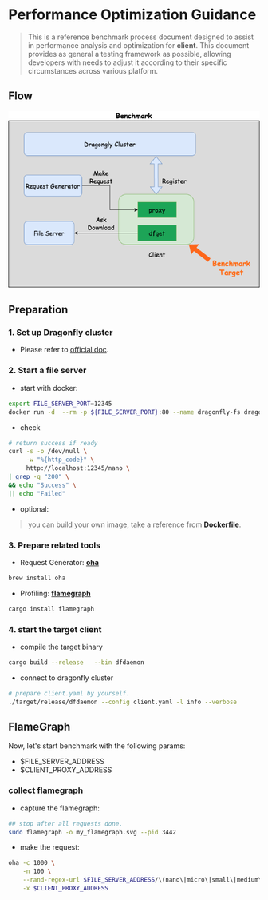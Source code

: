 # Performance Optimization Guidance

> This is a reference benchmark process document designed to
> assist in performance analysis and optimization for **client**.
> This document provides as general a testing framework as possible,
> allowing developers with needs to adjust it
> according to their specific circumstances across various platform.

## Flow

![architecture](../image/client_bencmark.png)

## Preparation

### 1. Set up Dragonfly cluster

- Please refer to [official doc](https://d7y.io/docs/next/getting-started/installation/helm-charts/).

### 2. Start a file server

- start with docker:

```bash
export FILE_SERVER_PORT=12345
docker run -d  --rm -p ${FILE_SERVER_PORT}:80 --name dragonfly-fs dragonflyoss/file-server:latest
```

- check

```bash
# return success if ready
curl -s -o /dev/null \
     -w "%{http_code}" \
     http://localhost:12345/nano \
| grep -q "200" \
&& echo "Success" \
|| echo "Failed"
```

- optional:

> you can build your own image, take a reference from [**Dockerfile**](https://github.com/dragonflyoss/perf-tests/blob/main/tools/file-server/Dockerfile).

### 3. Prepare related tools

- Request Generator: [**oha**](https://github.com/hatoo/oha)

```bash
brew install oha
```

- Profiling: [**flamegraph**](https://github.com/flamegraph-rs/flamegraph)

```bash
cargo install flamegraph
```

### 4. start the target client

- compile the target binary

```bash
cargo build --release   --bin dfdaemon
```

- connect to dragonfly cluster

```bash
# prepare client.yaml by yourself.
./target/release/dfdaemon --config client.yaml -l info --verbose
```

## FlameGraph

Now, let's start benchmark with the following params:

- $FILE_SERVER_ADDRESS
- $CLIENT_PROXY_ADDRESS

### collect flamegraph

- capture the flamegraph:

```bash
## stop after all requests done.
sudo flamegraph -o my_flamegraph.svg --pid 3442
```

- make the request:

```bash
oha -c 1000 \
    -n 100 \
    --rand-regex-url $FILE_SERVER_ADDRESS/\(nano\|micro\|small\|medium\|large\) \
    -x $CLIENT_PROXY_ADDRESS
```
